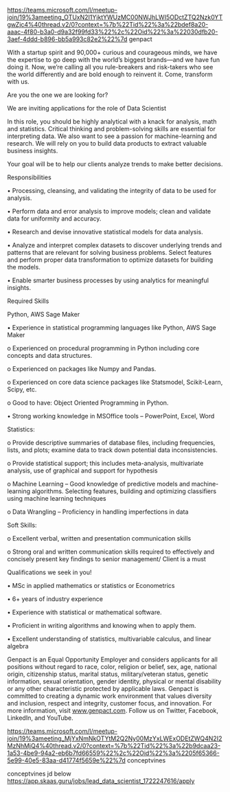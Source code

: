 https://teams.microsoft.com/l/meetup-join/19%3ameeting_OTUxN2I1YjktYWUzMC00NWJhLWI5ODctZTQ2Nzk0YTgwZjc4%40thread.v2/0?context=%7b%22Tid%22%3a%22bdef8a20-aaac-4f80-b3a0-d9a32f99fd33%22%2c%22Oid%22%3a%22030dfb20-3aef-4ddd-b896-bb5a993c82e2%22%7d
genpact

With a startup spirit and 90,000+ curious and courageous minds, we have the expertise to go deep with the world’s biggest brands—and we have fun doing it. Now, we’re calling all you rule-breakers and risk-takers who see the world differently and are bold enough to reinvent it. Come, transform with us.

Are you the one we are looking for?

We are inviting applications for the role of Data Scientist

In this role, you should be highly analytical with a knack for analysis, math and statistics. Critical thinking and problem-solving skills are essential for interpreting data. We also want to see a passion for machine-learning and research. We will rely on you to build data products to extract valuable business insights.

Your goal will be to help our clients analyze trends to make better decisions.

Responsibilities

•	Processing, cleansing, and validating the integrity of data to be used for analysis.

•	Perform data and error analysis to improve models; clean and validate data for uniformity and accuracy.

•	Research and devise innovative statistical models for data analysis.

•	Analyze and interpret complex datasets to discover underlying trends and patterns that are relevant for solving business problems. Select features and perform proper data transformation to optimize datasets for building the models.

•	Enable smarter business processes by using analytics for meaningful insights.

Required Skills

Python, AWS Sage Maker

•	Experience in statistical programming languages like Python, AWS Sage Maker

o	Experienced on procedural programming in Python including core concepts and data structures.

o	Experienced on packages like Numpy and Pandas.

o	Experienced on core data science packages like Statsmodel, Scikit-Learn, Scipy, etc.

o	Good to have: Object Oriented Programming in Python.

•	Strong working knowledge in MSOffice tools – PowerPoint, Excel, Word

Statistics:

o	Provide descriptive summaries of database files, including frequencies, lists, and plots; examine data to track down potential data inconsistencies.

o	Provide statistical support; this includes meta-analysis, multivariate analysis, use of graphical and support for hypothesis

o	Machine Learning – Good knowledge of predictive models and machine-learning algorithms. Selecting features, building and optimizing classifiers using machine learning techniques

o	Data Wrangling – Proficiency in handling imperfections in data

Soft Skills:

o	Excellent verbal, written and presentation communication skills

o	Strong oral and written communication skills required to effectively and concisely present key findings to senior management/ Client is a must

Qualifications we seek in you!

•	MSc in applied mathematics or statistics or Econometrics

•	6+ years of industry experience

•	Experience with statistical or mathematical software.

•	Proficient in writing algorithms and knowing when to apply them.

•	Excellent understanding of statistics, multivariable calculus, and linear algebra



Genpact is an Equal Opportunity Employer and considers applicants for all positions without regard to race, color, religion or belief, sex, age, national origin, citizenship status, marital status, military/veteran status, genetic information, sexual orientation, gender identity, physical or mental disability or any other characteristic protected by applicable laws. Genpact is committed to creating a dynamic work environment that values diversity and inclusion, respect and integrity, customer focus, and innovation. For more information, visit www.genpact.com. Follow us on Twitter, Facebook, LinkedIn, and YouTube.




https://teams.microsoft.com/l/meetup-join/19%3ameeting_MjYxNmNkOTYtM2Q2Ny00MzYxLWExODEtZWQ4N2I2MzNhMjQ4%40thread.v2/0?context=%7b%22Tid%22%3a%22b9dcaa23-1a53-4be9-94a2-eb6b7fd66559%22%2c%22Oid%22%3a%2205f65366-5e99-40e5-83aa-d41774f5659e%22%7d
conceptvines 



conceptvines jd below
https://app.skaas.guru/jobs/lead_data_scientist_1722247616/apply
